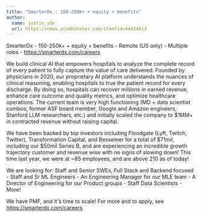 ```yaml
---
title: "SmarterDx : 150-250k+ + equity + benefits"
author:
  name: justin_sdx
  url: https://news.ycombinator.com/item?id=44434613
---
```

SmarterDx - 150-250k+ + equity + benefits - Remote (US only) - Multiple roles - <a href="https:&#x2F;&#x2F;smarterdx.com&#x2F;careers" rel="nofollow">https:&#x2F;&#x2F;smarterdx.com&#x2F;careers</a>

We build clinical AI that empowers hospitals to analyze the complete record of every patient to fully capture the value of care delivered. Founded by physicians in 2020, our proprietary AI platform understands the nuances of clinical reasoning, enabling hospitals to true the patient record for every discharge. By doing so, hospitals can recover millions in earned revenue, enhance care outcome and quality metrics, and optimize healthcare operations. The current team is very high functioning (MD + data scientist combos, former ASF board member, Google and Amazon engineers, Stanford LLM researchers, etc.) and initially scaled the company to $1MM+ in contracted revenue without raising capital.

We have been backed by top investors including Floodgate (Lyft, Twitch, Twitter), Transformation Capital, and Bessemer for a total of $71mil, including our $50mil Series B, and are experiencing an incredible growth trajectory customer and revenue wise with no signs of slowing down! This time last year, we were at ~85 employees, and are above 210 as of today!

We are looking for: Staff and Senior SWEs, Full Stack and Backend focused - Staff and Sr ML Engineers - An Engineering Manager for our MLE team - A Director of Engineering for our Product groups - Staff Data Scientists - More!

We have PMF, and it&#x27;s time to scale! For more and to apply, see <a href="https:&#x2F;&#x2F;smarterdx.com&#x2F;careers" rel="nofollow">https:&#x2F;&#x2F;smarterdx.com&#x2F;careers</a>
<JobApplication />
